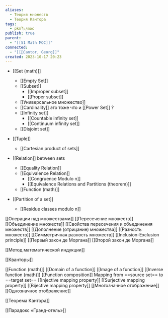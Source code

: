 ```yaml
---
aliases:
  - Теория множеств
  - Теория Кантора
tags:
  - pkm🏷/moc
publish: true
parent:
  - "[[51 Math MOC]]"
connected:
  - "[[👤Cantor, Georg]]"
created: 2023-10-17 20:23
---
```

- [[Set (math)]]
	- [[Empty Set]]
	- [[Subset]]
		- [[Improper subset]]
		- [[Proper subset]]
	- [[Универсальное множество]]
	- [[Cardinality]]  это тоже что и  [[Power Set]] ?
	- [[Infinity set]]
		- [[Countable infinity set]]
		- [[Continuum infinity set]]
	- [[Disjoint set]]
- [[Tuple]]
	- [[Cartesian product of sets]]
- [[Relation]] between sets
	- [[Equality Relation]]
	- [[Equivalence Relation]]
		- [[Congruence Modulo n]]
		- [[Equivalence Relations and Partitions (theorem)]]
	- [[Function (math)]]


- [[Partition of a set]]
	- [[Residue classes modulo n]]


[[Операции над множествами]]
	[[Пересечение множеств]]
	[[Объединение множеств]]
	[[Свойства пересечения и объединения множеств]]
	[[Дополнение (отрицание) множества]]
	[[Разность множеств]]
	[[Симметричная разность множеств]]
[[Inclusion-Exclusion principle]]
[[Первый закон де Моргана]]
[[Второй закон де Моргана]]


[[Метод математической индукции]]

[[Кванторы]]


[[Function (math)]]
	[[Domain of a function]]
	[[Image of a function]]
	[[Inverse function (math)]]
	[[Function composition]]
Mapping from ==source set== to ==target set==
	[[Injective mapping property]]
	[[Surjective mapping property]]
	[[Bijective mapping property]]
	[[Многозначное отображение]]
	[[Однозначное отображение]]





[[Теорема Кантора]]

[[Парадокс «Гранд-отель»]]